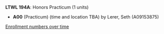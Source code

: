 **LTWL 194A**: Honors Practicum (1 units)

- **A00** (Practicum) (time and location TBA) by Lerer, Seth (A09153875)

[Enrollment numbers over time](./LTWL194A.tsv)
